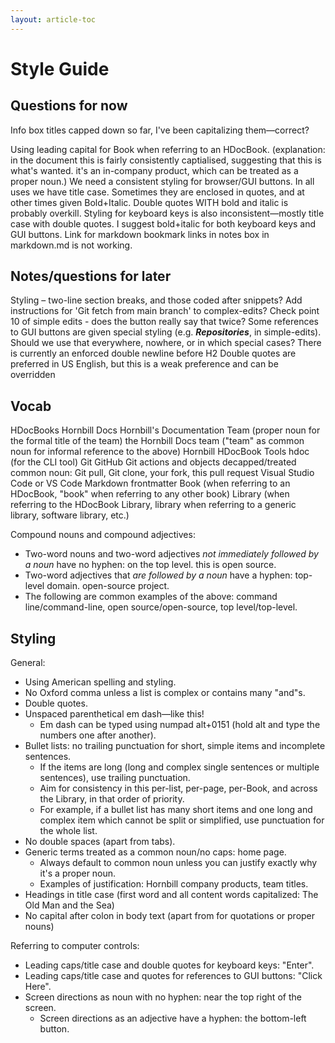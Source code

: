 ```yaml
---
layout: article-toc
---
```

# Style Guide

## Questions for now

Info box titles capped down so far, I've been capitalizing them—correct?

Using leading capital for Book when referring to an HDocBook.
(explanation: in the document this is fairly consistently captialised, suggesting that this is what's wanted. it's an in-company product, which can be treated as a proper noun.)
We need a consistent styling for browser/GUI buttons. In all uses we have title case. Sometimes they are enclosed in quotes, and at other times given Bold+Italic. Double quotes WITH bold and italic is probably overkill.
Styling for keyboard keys is also inconsistent—mostly title case with double quotes. I suggest bold+italic for both keyboard keys and GUI buttons.
Link for markdown bookmark links in notes box in markdown.md is not working.

## Notes/questions for later

Styling – two-line section breaks, and those coded after snippets?
Add instructions for 'Git fetch from main branch' to complex-edits?
Check point 10 of simple edits - does the button really say that twice?
Some references to GUI buttons are given special styling (e.g. ***Repositories***, in simple-edits). Should we use that everywhere, nowhere, or in which special cases? 
There is currently an enforced double newline before H2
Double quotes are preferred in US English, but this is a weak preference and can be overridden

## Vocab

HDocBooks
Hornbill Docs
Hornbill's Documentation Team (proper noun for the formal title of the team)
the Hornbill Docs team ("team" as common noun for informal reference to the above)
Hornbill HDocBook Tools
hdoc (for the CLI tool)
Git
GitHub
Git actions and objects decapped/treated common noun: Git pull, Git clone, your fork, this pull request
Visual Studio Code or VS Code
Markdown
frontmatter
Book (when referring to an HDocBook, "book" when referring to any other book)
Library (when referring to the HDocBook Library, library when referring to a generic library, software library, etc.)

Compound nouns and compound adjectives:
- Two-word nouns and two-word adjectives *not immediately followed by a noun* have no hyphen: on the top level. this is open source.
- Two-word adjectives that *are followed by a noun* have a hyphen: top-level domain. open-source project.
- The following are common examples of the above: command line/command-line, open source/open-source, top level/top-level.


## Styling

General:
- Using American spelling and styling.
- No Oxford comma unless a list is complex or contains many "and"s. 
- Double quotes.
- Unspaced parenthetical em dash—like this!
    - Em dash can be typed using numpad alt+0151 (hold alt and type the numbers one after another).
- Bullet lists: no trailing punctuation for short, simple items and incomplete sentences.
    - If the items are long (long and complex single sentences or multiple sentences), use trailing punctuation.
    - Aim for consistency in this per-list, per-page, per-Book, and across the Library, in that order of priority.
    - For example, if a bullet list has many short items and one long and complex item which cannot be split or simplified, use punctuation for the whole list.
- No double spaces (apart from tabs).
- Generic terms treated as a common noun/no caps: home page.
    - Always default to common noun unless you can justify exactly why it's a proper noun.
    - Examples of justification: Hornbill company products, team titles.
- Headings in title case (first word and all content words capitalized: The Old Man and the Sea)
- No capital after colon in body text (apart from for quotations or proper nouns)

Referring to computer controls:
- Leading caps/title case and double quotes for keyboard keys: "Enter".
- Leading caps/title case and quotes for references to GUI buttons: "Click Here".
- Screen directions as noun with no hyphen: near the top right of the screen.
    - Screen directions as an adjective have a hyphen: the bottom-left button.
